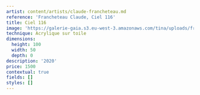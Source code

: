 ```yaml
---
artist: content/artists/claude-francheteau.md
reference: 'Francheteau Claude, Ciel 116'
title: Ciel 116
image: 'https://galerie-gaia.s3.eu-west-3.amazonaws.com/tina/uploads/francheteau-claude/galerie-gaia-claude-francheteau-ciel-116-100x50.jpg'
technique: Acrylique sur toile
dimensions:
  height: 100
  width: 50
  depth: 0
description: '2020'
price: 1500
contextual: true
fields: []
styles: []
---
```


